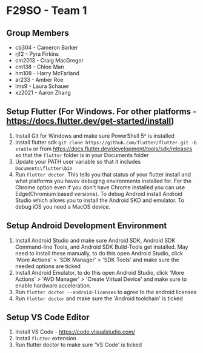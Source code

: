 # F29SO - Team 1

## Group Members

- cb304 - Cameron Barker
- rjf2 - Pyra Firkins
- cm2013 - Craig MacGregor
- cm138 - Chloe Man
- hm108 - Harry McFarland
- ar233 - Amber Roe
- lms9 - Laura Schauer
- xz2021 - Aaron Zhang

## Setup Flutter (For Windows. For other platforms - https://docs.flutter.dev/get-started/install)

1. Install Git for Windows and make sure PowerShell 5^ is installed
2. Install flutter sdk `git clone https://github.com/flutter/flutter.git -b stable` or from https://docs.flutter.dev/development/tools/sdk/releases so that the `flutter` folder is in your Documents folder
3. Update your PATH user variable so that it includes `Documents\flutter\bin`
4. Run `flutter doctor`. This tells you that status of your flutter install and what platforms you havev debuging environments installed for. For the Chrome option even if you don't have Chrome installed you can use Edge(Chromium based versions). To debug Android install Android Studio which allows you to install the Android SKD and emulator. To debug iOS you need a MacOS device.

## Setup Android Development Environment

1. Install Android Studio and make sure Android SDK, Android SDK Command-line Tools, and Android SDK Build-Tools get installed. May need to install these manually, to do this open Android Studio, click 'More Actions' > 'SDK Manager' > 'SDK Tools' and make sure the needed options are ticked
2. Install Android Emulator, to do this open Android Studio, click 'More Actions' > 'AVD Manager' > 'Create Virtual Device' and make sure to enable hardware acceleration.
3. Run `flutter doctor --android-licenses` to agree to the android licenses
4. Run `flutter doctor` and make sure the 'Android toolchain' is ticked

## Setup VS Code Editor

1. Install VS Code - https://code.visualstudio.com/
2. Install `flutter` extension
3. Run flutter doctor to make sure 'VS Code' is ticked
